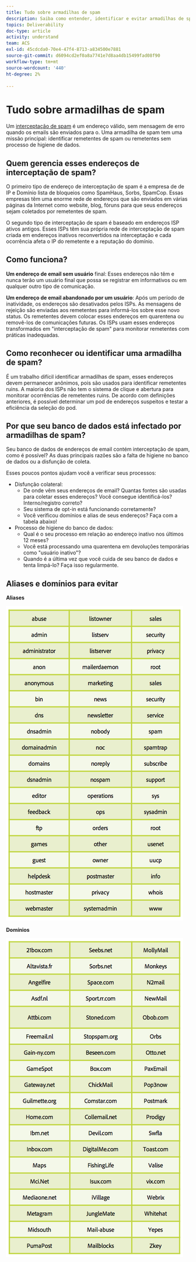 ```yaml
---
title: Tudo sobre armadilhas de spam
description: Saiba como entender, identificar e evitar armadilhas de spam ao gerenciar a capacidade de delivery.
topics: Deliverability
doc-type: article
activity: understand
team: ACS
exl-id: 45cdcda0-70e4-47f4-8713-a834500e7881
source-git-commit: d6094cd2ef0a8a7741e7d8aa4db15499fad08f90
workflow-type: tm+mt
source-wordcount: '440'
ht-degree: 2%

---
```


# Tudo sobre armadilhas de spam

Um [interceptação de spam](/help/metrics/spam-traps.md) é um endereço válido, sem mensagem de erro quando os emails são enviados para o. Uma armadilha de spam tem uma missão principal: identificar remetentes de spam ou remetentes sem processo de higiene de dados.

## Quem gerencia esses endereços de interceptação de spam?

O primeiro tipo de endereço de interceptação de spam é a empresa de  de IP e Domínio lista de bloqueios como SpamHaus, Sorbs, SpamCop. Essas empresas têm uma enorme rede de endereços que são enviados em várias páginas da Internet como website, blog, fóruns para que seus endereços sejam coletados por remetentes de spam.

O segundo tipo de interceptação de spam é baseado em endereços ISP ativos antigos. Esses ISPs têm sua própria rede de interceptação de spam criada em endereços inativos reconvertidos na interceptação e cada ocorrência afeta o IP do remetente e a reputação do domínio.

## Como funciona?

**Um endereço de email sem usuário** final: Esses endereços não têm e nunca terão um usuário final que possa se registrar em informativos ou em qualquer outro tipo de comunicação.

**Um endereço de email abandonado por um usuário**: Após um período de inatividade, os endereços são desativados pelos ISPs. As mensagens de rejeição são enviadas aos remetentes para informá-los sobre esse novo status. Os remetentes devem colocar esses endereços em quarentena ou removê-los de comunicações futuras. Os ISPs usam esses endereços transformados em &quot;interceptação de spam&quot; para monitorar remetentes com práticas inadequadas.

## Como reconhecer ou identificar uma armadilha de spam?

É um trabalho difícil identificar armadilhas de spam, esses endereços devem permanecer anônimos, pois são usados para identificar remetentes ruins. A maioria dos ISPs não tem o sistema de clique e abertura para monitorar ocorrências de remetentes ruins. De acordo com definições anteriores, é possível determinar um pod de endereços suspeitos e testar a eficiência da seleção do pod.

## Por que seu banco de dados está infectado por armadilhas de spam?

Seu banco de dados de endereços de email contém interceptação de spam, como é possível? As duas principais razões são a falta de higiene no banco de dados ou a disfunção de coleta.

Esses poucos pontos ajudam você a verificar seus processos:

* Disfunção colateral:
   * De onde vêm seus endereços de email? Quantas fontes são usadas para coletar esses endereços? Você consegue identificá-los? Interno/registro correto?
   * Seu sistema de opt-in está funcionando corretamente?
   * Você verificou domínios e alias de seus endereços? Faça com a tabela abaixo!
* Processo de higiene do banco de dados:
   * Qual é o seu processo em relação ao endereço inativo nos últimos 12 meses?
   * Você está processando uma quarentena em devoluções temporárias como &quot;usuário inativo&quot;?
   * Quando é a última vez que você cuida de seu banco de dados e tenta limpá-lo? Faça isso regularmente.

## Aliases e domínios para evitar

**Aliases**

![](../../help/assets/aliases.png)

**Domínios**

![](../../help/assets/domains.png)
